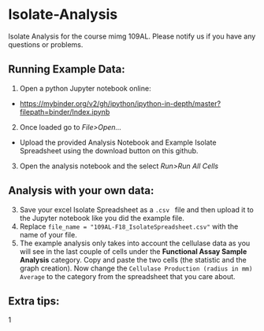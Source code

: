 # Isolate-Analysis
Isolate Analysis for the course mimg 109AL. Please notify us if you have any questions or problems. 

## Running Example Data:
1. Open a python Jupyter notebook online:
- https://mybinder.org/v2/gh/ipython/ipython-in-depth/master?filepath=binder/Index.ipynb
2. Once loaded go to *File>Open…*
-	Upload the provided Analysis Notebook and Example Isolate Spreadsheet using the download button on this github. 
3. Open the analysis notebook and the select *Run>Run All Cells*

## Analysis with your own data:
3. Save your excel Isolate Spreadsheet as a `.csv ` file and then upload it to the Jupyter notebook like you did the example file. 
4. Replace `file_name = "109AL-F18_IsolateSpreadsheet.csv"` with the name of your file. 
5. The example analysis only takes into account the cellulase data as you will see in the last couple of cells under the **Functional Assay Sample Analysis** category. Copy and paste the two cells (the statistic and the graph creation). Now change the `Cellulase Production (radius in mm) Average` to the category from the spreadsheet that you care about. 


## Extra tips:
1
